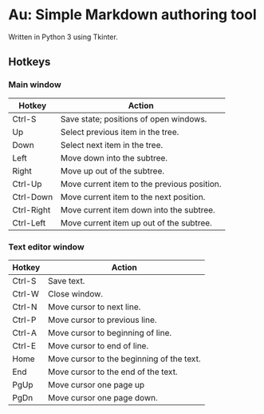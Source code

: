 # Au: Simple Markdown authoring tool

Written in Python 3 using Tkinter.

## Hotkeys

### Main window

| Hotkey | Action                                  |
| ------ | --------------------------------------- |
| Ctrl-S | Save state; positions of open windows.  |
| Up     | Select previous item in the tree.   |
| Down   | Select next item in the tree.       |
| Left   | Move down into the subtree.             |
| Right  | Move up out of the subtree.             |
| Ctrl-Up    | Move current item to the previous position. |
| Ctrl-Down  | Move current item to the next position. |
| Ctrl-Right | Move current item down into the subtree. |
| Ctrl-Left  | Move current item up out of the subtree. |


### Text editor window

| Hotkey | Action                                    |
| ------ | ----------------------------------------- |
| Ctrl-S | Save text.                                |
| Ctrl-W | Close window.                             |
| Ctrl-N | Move cursor to next line.                 |
| Ctrl-P | Move cursor to previous line.             |
| Ctrl-A | Move cursor to beginning of line.         |
| Ctrl-E | Move cursor to end of line.               |
| Home   | Move cursor to the beginning of the text. |
| End    | Move cursor to the end of the text.       |
| PgUp   | Move cursor one page up                   |
| PgDn   | Move cursor one page down.                |

